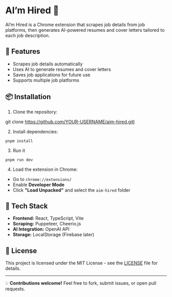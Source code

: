 # AI’m Hired 🚀

AI’m Hired is a Chrome extension that scrapes job details from job platforms, then generates AI-powered resumes and cover letters tailored to each job description.

## 🔹 Features
- Scrapes job details automatically
- Uses AI to generate resumes and cover letters
- Saves job applications for future use
- Supports multiple job platforms

## 📦 Installation
1. Clone the repository:


git clone https://github.com/YOUR-USERNAME/aim-hired.gitl

2. Install dependencies:
```terminal
pnpm install
```

3. Run it
```terminal
pnpm run dev
```

4. Load the extension in Chrome:
- Go to `chrome://extensions/`
- Enable **Developer Mode**
- Click **"Load Unpacked"** and select the `aim-hired` folder

## 🤖 Tech Stack
- **Frontend:** React, TypeScript, Vite
- **Scraping:** Puppeteer, Cheerio.js
- **AI Integration:** OpenAI API
- **Storage:** LocalStorage (Firebase later)

## 📜 License
This project is licensed under the MIT License - see the [LICENSE](LICENSE) file for details.

---
💡 **Contributions welcome!** Feel free to fork, submit issues, or open pull requests.
